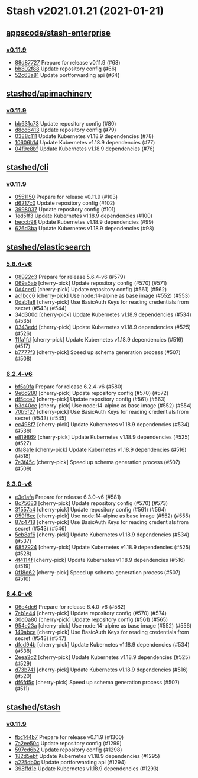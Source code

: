 # Stash v2021.01.21 (2021-01-21)


## [appscode/stash-enterprise](https://github.com/appscode/stash-enterprise)

### [v0.11.9](https://github.com/appscode/stash-enterprise/releases/tag/v0.11.9)

- [88d87727](https://github.com/appscode/stash-enterprise/commit/88d87727) Prepare for release v0.11.9 (#68)
- [bb802f88](https://github.com/appscode/stash-enterprise/commit/bb802f88) Update repository config (#66)
- [52c63a81](https://github.com/appscode/stash-enterprise/commit/52c63a81) Update portforwarding api (#64)



## [stashed/apimachinery](https://github.com/stashed/apimachinery)

### [v0.11.9](https://github.com/stashed/apimachinery/releases/tag/v0.11.9)

- [bb631c73](https://github.com/stashed/apimachinery/commit/bb631c73) Update repository config (#80)
- [d8cd6413](https://github.com/stashed/apimachinery/commit/d8cd6413) Update repository config (#79)
- [0388c111](https://github.com/stashed/apimachinery/commit/0388c111) Update Kubernetes v1.18.9 dependencies (#78)
- [10606b14](https://github.com/stashed/apimachinery/commit/10606b14) Update Kubernetes v1.18.9 dependencies (#77)
- [04f9e8bf](https://github.com/stashed/apimachinery/commit/04f9e8bf) Update Kubernetes v1.18.9 dependencies (#76)



## [stashed/cli](https://github.com/stashed/cli)

### [v0.11.9](https://github.com/stashed/cli/releases/tag/v0.11.9)

- [0551150](https://github.com/stashed/cli/commit/0551150) Prepare for release v0.11.9 (#103)
- [d6217c0](https://github.com/stashed/cli/commit/d6217c0) Update repository config (#102)
- [3998037](https://github.com/stashed/cli/commit/3998037) Update repository config (#101)
- [1ed5ff3](https://github.com/stashed/cli/commit/1ed5ff3) Update Kubernetes v1.18.9 dependencies (#100)
- [beccb98](https://github.com/stashed/cli/commit/beccb98) Update Kubernetes v1.18.9 dependencies (#99)
- [626d3ba](https://github.com/stashed/cli/commit/626d3ba) Update Kubernetes v1.18.9 dependencies (#98)



## [stashed/elasticsearch](https://github.com/stashed/elasticsearch)

### [5.6.4-v6](https://github.com/stashed/elasticsearch/releases/tag/5.6.4-v6)

- [08922c3](https://github.com/stashed/elasticsearch/commit/08922c3) Prepare for release 5.6.4-v6 (#579)
- [069a5ab](https://github.com/stashed/elasticsearch/commit/069a5ab) [cherry-pick] Update repository config (#570) (#571)
- [0d4ced1](https://github.com/stashed/elasticsearch/commit/0d4ced1) [cherry-pick] Update repository config (#561) (#562)
- [ac1bcc6](https://github.com/stashed/elasticsearch/commit/ac1bcc6) [cherry-pick] Use node:14-alpine as base image (#552) (#553)
- [0dab1a8](https://github.com/stashed/elasticsearch/commit/0dab1a8) [cherry-pick] Use BasicAuth Keys for reading credentials from secret (#543) (#544)
- [34d300d](https://github.com/stashed/elasticsearch/commit/34d300d) [cherry-pick] Update Kubernetes v1.18.9 dependencies (#534) (#535)
- [0343edd](https://github.com/stashed/elasticsearch/commit/0343edd) [cherry-pick] Update Kubernetes v1.18.9 dependencies (#525) (#526)
- [11fa1fd](https://github.com/stashed/elasticsearch/commit/11fa1fd) [cherry-pick] Update Kubernetes v1.18.9 dependencies (#516) (#517)
- [b7777f3](https://github.com/stashed/elasticsearch/commit/b7777f3) [cherry-pick] Speed up schema generation process (#507) (#508)


### [6.2.4-v6](https://github.com/stashed/elasticsearch/releases/tag/6.2.4-v6)

- [bf5a0fa](https://github.com/stashed/elasticsearch/commit/bf5a0fa) Prepare for release 6.2.4-v6 (#580)
- [9e6d280](https://github.com/stashed/elasticsearch/commit/9e6d280) [cherry-pick] Update repository config (#570) (#572)
- [df5cce2](https://github.com/stashed/elasticsearch/commit/df5cce2) [cherry-pick] Update repository config (#561) (#563)
- [b3d40ce](https://github.com/stashed/elasticsearch/commit/b3d40ce) [cherry-pick] Use node:14-alpine as base image (#552) (#554)
- [70b5f27](https://github.com/stashed/elasticsearch/commit/70b5f27) [cherry-pick] Use BasicAuth Keys for reading credentials from secret (#543) (#545)
- [ec498f7](https://github.com/stashed/elasticsearch/commit/ec498f7) [cherry-pick] Update Kubernetes v1.18.9 dependencies (#534) (#536)
- [e819869](https://github.com/stashed/elasticsearch/commit/e819869) [cherry-pick] Update Kubernetes v1.18.9 dependencies (#525) (#527)
- [dfa8a1e](https://github.com/stashed/elasticsearch/commit/dfa8a1e) [cherry-pick] Update Kubernetes v1.18.9 dependencies (#516) (#518)
- [7e3f45c](https://github.com/stashed/elasticsearch/commit/7e3f45c) [cherry-pick] Speed up schema generation process (#507) (#509)


### [6.3.0-v6](https://github.com/stashed/elasticsearch/releases/tag/6.3.0-v6)

- [e3e1afa](https://github.com/stashed/elasticsearch/commit/e3e1afa) Prepare for release 6.3.0-v6 (#581)
- [8c75683](https://github.com/stashed/elasticsearch/commit/8c75683) [cherry-pick] Update repository config (#570) (#573)
- [31557a4](https://github.com/stashed/elasticsearch/commit/31557a4) [cherry-pick] Update repository config (#561) (#564)
- [059f6ec](https://github.com/stashed/elasticsearch/commit/059f6ec) [cherry-pick] Use node:14-alpine as base image (#552) (#555)
- [87c4718](https://github.com/stashed/elasticsearch/commit/87c4718) [cherry-pick] Use BasicAuth Keys for reading credentials from secret (#543) (#546)
- [5cb8af6](https://github.com/stashed/elasticsearch/commit/5cb8af6) [cherry-pick] Update Kubernetes v1.18.9 dependencies (#534) (#537)
- [6857924](https://github.com/stashed/elasticsearch/commit/6857924) [cherry-pick] Update Kubernetes v1.18.9 dependencies (#525) (#528)
- [4f4114f](https://github.com/stashed/elasticsearch/commit/4f4114f) [cherry-pick] Update Kubernetes v1.18.9 dependencies (#516) (#519)
- [0f18d62](https://github.com/stashed/elasticsearch/commit/0f18d62) [cherry-pick] Speed up schema generation process (#507) (#510)


### [6.4.0-v6](https://github.com/stashed/elasticsearch/releases/tag/6.4.0-v6)

- [06e4dc6](https://github.com/stashed/elasticsearch/commit/06e4dc6) Prepare for release 6.4.0-v6 (#582)
- [7eb1e44](https://github.com/stashed/elasticsearch/commit/7eb1e44) [cherry-pick] Update repository config (#570) (#574)
- [30d0a80](https://github.com/stashed/elasticsearch/commit/30d0a80) [cherry-pick] Update repository config (#561) (#565)
- [954e23a](https://github.com/stashed/elasticsearch/commit/954e23a) [cherry-pick] Use node:14-alpine as base image (#552) (#556)
- [140abce](https://github.com/stashed/elasticsearch/commit/140abce) [cherry-pick] Use BasicAuth Keys for reading credentials from secret (#543) (#547)
- [dfcd94b](https://github.com/stashed/elasticsearch/commit/dfcd94b) [cherry-pick] Update Kubernetes v1.18.9 dependencies (#534) (#538)
- [2eea2d2](https://github.com/stashed/elasticsearch/commit/2eea2d2) [cherry-pick] Update Kubernetes v1.18.9 dependencies (#525) (#529)
- [d73b741](https://github.com/stashed/elasticsearch/commit/d73b741) [cherry-pick] Update Kubernetes v1.18.9 dependencies (#516) (#520)
- [df6fd5c](https://github.com/stashed/elasticsearch/commit/df6fd5c) [cherry-pick] Speed up schema generation process (#507) (#511)



## [stashed/stash](https://github.com/stashed/stash)

### [v0.11.9](https://github.com/stashed/stash/releases/tag/v0.11.9)

- [fbc144b7](https://github.com/stashed/stash/commit/fbc144b7) Prepare for release v0.11.9 (#1300)
- [7a2ee50c](https://github.com/stashed/stash/commit/7a2ee50c) Update repository config (#1299)
- [597cd6b2](https://github.com/stashed/stash/commit/597cd6b2) Update repository config (#1298)
- [182d5ebf](https://github.com/stashed/stash/commit/182d5ebf) Update Kubernetes v1.18.9 dependencies (#1295)
- [a225db0c](https://github.com/stashed/stash/commit/a225db0c) Update portforwarding api (#1294)
- [398ffd1e](https://github.com/stashed/stash/commit/398ffd1e) Update Kubernetes v1.18.9 dependencies (#1293)



